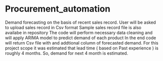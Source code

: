 # Procurement_automation
Demand forecasting on the basis of recent sales record. 
User will be asked to upload sales record in Csv format
Sample sales record file is also availabe in repository
The code will perform necessary data cleaning and will apply ARIMA model to predict demand of each product
In the end code will return Csv file with and addtional column of forecasted demand.
For this project scope it was estimated that lead time ( based on Past experience ) is roughly 4 months.
So, demand for next 4 month is estimated.
